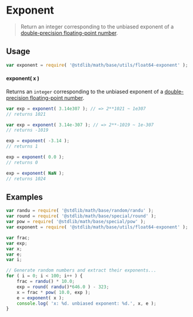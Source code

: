 Exponent
===

> Return an integer corresponding to the unbiased exponent of a [double-precision floating-point number][ieee754].


<!-- <usage> -->

## Usage

``` javascript
var exponent = require( '@stdlib/math/base/utils/float64-exponent' );
```

#### exponent( x )

Returns an `integer` corresponding to the unbiased exponent of a [double-precision floating-point number][ieee754].

``` javascript
var exp = exponent( 3.14e307 ); // => 2**1021 ~ 1e307
// returns 1021

var exp = exponent( 3.14e-307 ); // => 2**-1019 ~ 1e-307
// returns -1019

exp = exponent( -3.14 );
// returns 1

exp = exponent( 0.0 );
// returns 0

exp = exponent( NaN );
// returns 1024
```

<!-- </usage> -->


<!-- <examples> -->

## Examples

``` javascript
var randu = require( '@stdlib/math/base/random/randu' );
var round = require( '@stdlib/math/base/special/round' );
var pow = require( '@stdlib/math/base/special/pow' );
var exponent = require( '@stdlib/math/base/utils/float64-exponent' );

var frac;
var exp;
var x;
var e;
var i;

// Generate random numbers and extract their exponents...
for ( i = 0; i < 100; i++ ) {
    frac = randu() * 10.0;
    exp = round( randu()*646.0 ) - 323;
    x = frac * pow( 10.0, exp );
    e = exponent( x );
    console.log( 'x: %d. unbiased exponent: %d.', x, e );
}
```

<!-- </examples> -->


<!-- <links> -->

[ieee754]: https://en.wikipedia.org/wiki/IEEE_754-1985

<!-- </links> -->
